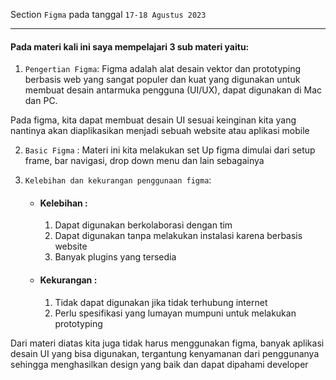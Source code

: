 Section `Figma` pada tanggal `17-18 Agustus 2023`

---

#### Pada materi kali ini saya mempelajari 3 sub materi yaitu:

1. `Pengertian Figma`: Figma adalah alat desain vektor dan prototyping berbasis web yang sangat populer dan kuat yang digunakan untuk membuat desain antarmuka pengguna (UI/UX), dapat digunakan di Mac dan PC.

Pada figma, kita dapat membuat desain UI sesuai keinginan kita yang nantinya akan diaplikasikan menjadi sebuah website atau aplikasi mobile

2. `Basic Figma` : Materi ini kita melakukan set Up figma dimulai dari setup frame, bar navigasi, drop down menu dan lain sebagainya

3. `Kelebihan dan kekurangan penggunaan figma`:
    - #### Kelebihan :
        1. Dapat digunakan berkolaborasi dengan tim
        2. Dapat digunakan tanpa melakukan instalasi karena berbasis website
        3. Banyak plugins yang tersedia

    - #### Kekurangan :
        1. Tidak dapat digunakan jika tidak terhubung internet
        2. Perlu spesifikasi yang lumayan mumpuni untuk melakukan prototyping

Dari materi diatas kita juga tidak harus menggunakan figma, banyak aplikasi desain UI yang bisa digunakan, tergantung kenyamanan dari penggunanya sehingga menghasilkan design yang baik dan dapat dipahami developer
